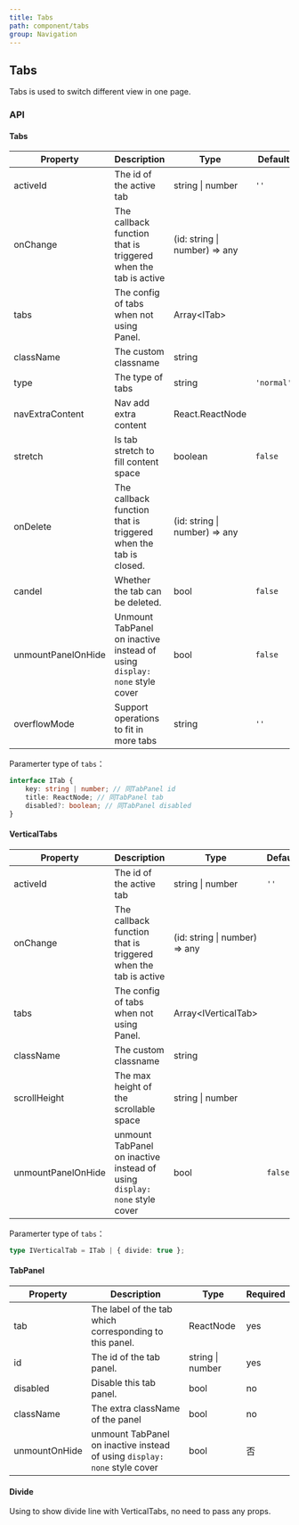 ```yaml
---
title: Tabs
path: component/tabs
group: Navigation
---
```


## Tabs

Tabs is used to switch different view in one page.

### API

#### Tabs

| Property           | Description                                                               | Type                          | Default    | Alternative             | Required |
| ------------------ | ------------------------------------------------------------------------- | ----------------------------- | ---------- | ----------------------- | -------- |
| activeId           | The id of the active tab                                                  | string \| number              | `''`       |                         | yes      |
| onChange           | The callback function that is triggered when the tab is active            | (id: string \| number) => any |            |                         | yes      |
| tabs               | The config of tabs when not using Panel.                                  | Array<ITab\>                  |            |                         | no       |
| className          | The custom classname                                                      | string                        |            |                         | no       |
| type               | The type of tabs                                                          | string                        | `'normal'` | `'card'`, `'button'`    | no       |
| navExtraContent    | Nav add extra content                                                     | React.ReactNode               |            |                         | no       |
| stretch            | Is tab stretch to fill content space                                      | boolean                       | `false`    |                         | no       |
| onDelete           | The callback function that is triggered when the tab is closed.           | (id: string \| number) => any |            |                         | no       |
| candel             | Whether the tab can be deleted.                                           | bool                          | `false`    |                         | no       |
| unmountPanelOnHide | Unmount TabPanel on inactive instead of using `display: none` style cover | bool                          | `false`    |                         | no       |
| overflowMode       | Support operations to fit in more tabs                                    | string                        | `''`       | `'slide'` \| `'anchor'` | no       |

Paramerter type of `tabs`：

```ts
interface ITab {
	key: string | number; // 同TabPanel id
	title: ReactNode; // 同TabPanel tab
	disabled?: boolean; // 同TabPanel disabled
}
```

#### VerticalTabs

| Property           | Description                                                               | Type                          | Default | Alternative | Required |
| ------------------ | ------------------------------------------------------------------------- | ----------------------------- | ------- | ----------- | -------- |
| activeId           | The id of the active tab                                                  | string \| number              | `''`    |             | yes      |
| onChange           | The callback function that is triggered when the tab is active            | (id: string \| number) => any |         |             | yes      |
| tabs               | The config of tabs when not using Panel.                                  | Array<IVerticalTab\>          |         |             | no       |
| className          | The custom classname                                                      | string                        |         |             | no       |
| scrollHeight       | The max height of the scrollable space                                    | string \| number              |         |             | no       |
| unmountPanelOnHide | unmount TabPanel on inactive instead of using `display: none` style cover | bool                          | `false` |             | no       |

Paramerter type of `tabs`：

```ts
type IVerticalTab = ITab | { divide: true };
```

#### TabPanel

| Property      | Description                                                               | Type             | Required |
| ------------- | ------------------------------------------------------------------------- | ---------------- | -------- |
| tab           | The label of the tab which corresponding to this panel.                   | ReactNode        | yes      |
| id            | The id of the tab panel.                                                  | string \| number | yes      |
| disabled      | Disable this tab panel.                                                   | bool             | no       |
| className     | The extra className of the panel                                          | bool             | no       |
| unmountOnHide | unmount TabPanel on inactive instead of using `display: none` style cover | bool             | 否       |

#### Divide

Using to show divide line with VerticalTabs, no need to pass any props.
